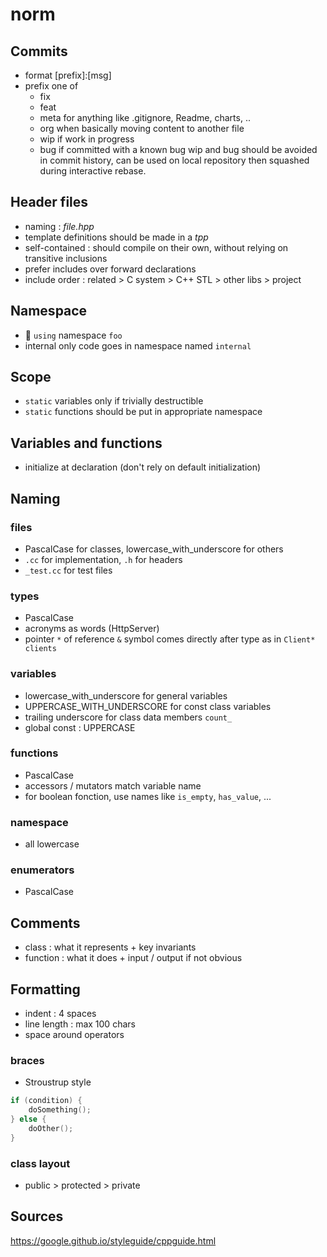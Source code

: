 # norm

## Commits

- format [prefix]:[msg]
- prefix one of
	- fix
	- feat
	- meta for anything like .gitignore, Readme, charts, ..
	- org when basically moving content to another file
	- wip if work in progress
	- bug if committed with a known bug
wip and bug should be avoided in commit history, can be used on local repository then squashed during interactive rebase.

## Header files
- naming : _file.hpp_
- template definitions should be made in a _tpp_
- self-contained : should compile on their own, without relying on transitive inclusions
- prefer includes over forward declarations
- include order : related > C system > C++ STL > other libs > project

## Namespace
- 🚫 `using` namespace `foo`
- internal only code goes in namespace named `internal`

## Scope

- `static` variables only if trivially destructible
- `static` functions should be put in appropriate namespace

## Variables and functions

- initialize at declaration (don't rely on default initialization)

## Naming

### files

- PascalCase for classes, lowercase_with_underscore for others
- `.cc` for implementation, `.h` for headers
- `_test.cc` for test files

### types

- PascalCase
- acronyms as words (HttpServer)
- pointer `*` of reference `&` symbol comes directly after type as in `Client* clients`

### variables

- lowercase_with_underscore for general variables
- UPPERCASE_WITH_UNDERSCORE for const class variables
- trailing underscore for class data members `count_`
- global const : UPPERCASE

### functions

- PascalCase
- accessors / mutators match variable name
- for boolean fonction, use names like `is_empty`, `has_value`, ...

### namespace

- all lowercase

### enumerators

- PascalCase

## Comments

- class : what it represents + key invariants
- function : what it does + input / output if not obvious

## Formatting

- indent : 4 spaces
- line length : max 100 chars
- space around operators

### braces

- Stroustrup style

```cpp
if (condition) {
	doSomething();
} else {
	doOther();
}
```

### class layout

- public > protected > private

## Sources

https://google.github.io/styleguide/cppguide.html